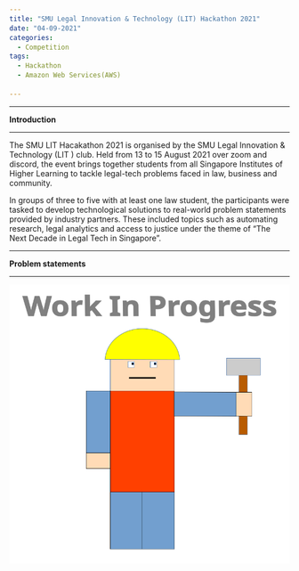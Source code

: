 ```yaml
---
title: "SMU Legal Innovation & Technology (LIT) Hackathon 2021"
date: "04-09-2021"
categories:
  - Competition
tags:
  - Hackathon
  - Amazon Web Services(AWS)

---
```


***

<strong>Introduction</strong>

***
The SMU LIT Hacakathon 2021 is organised by the SMU Legal Innovation & Technology (LIT ) club. Held from 13 to 15 August 2021 over zoom and discord, the event brings together students from all Singapore Institutes of Higher Learning to tackle legal-tech problems faced in law, business and community. 

In groups of three to five with at least one law student, the participants were tasked to develop technological solutions to real-world problem statements provided by industry partners. These included topics such as automating research, legal analytics and access to justice under the theme of “The Next Decade in Legal Tech in Singapore”.

***

<strong>Problem statements</strong>

***


![WIP](/assets/images/common/WIP.png)
